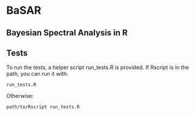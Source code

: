 BaSAR
=====

Bayesian Spectral Analysis in R
--------------------------------

Tests
-----

To run the tests, a helper script run_tests.R is provided. If Rscript is in the path, you can run it with:

    run_tests.R

Otherwise:

    path/to/Rscript run_tests.R